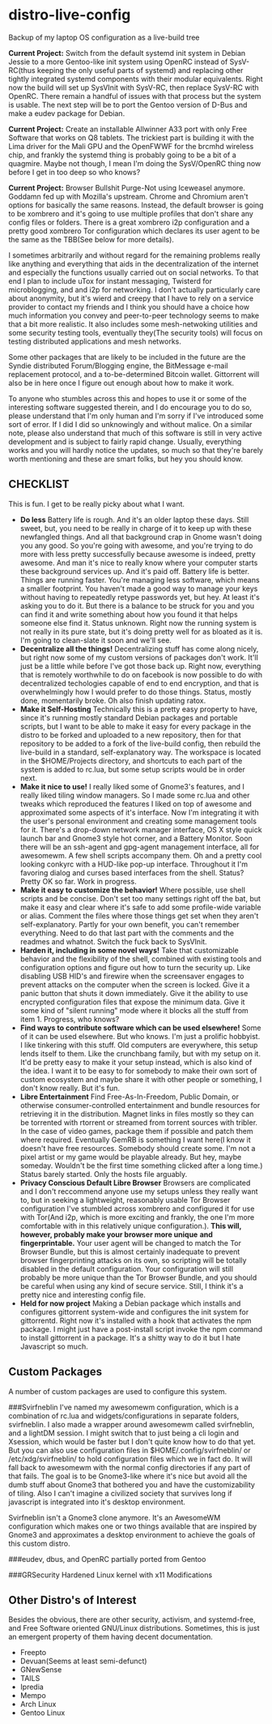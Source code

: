 # distro-live-config
Backup of my laptop OS configuration as a live-build tree  

**Current Project:** Switch from the default systemd init system in Debian
Jessie to a more Gentoo-like init system using OpenRC instead of SysV-RC(thus
keeping the only useful parts of systemd) and replacing other tightly integrated
systemd components with their modular equivalents. Right now the build will set
up SysVInit with SysV-RC, then replace SysV-RC with OpenRC. There remain a
handful of issues with that process but the system is usable. The next step will
be to port the Gentoo version of D-Bus and make a eudev package for Debian.  

**Current Project:** Create an installable Allwinner A33 port with only Free
Software that works on Q8 tablets. The trickiest part is building it with the
Lima driver for the Mali GPU and the OpenFWWF for the brcmhd wireless chip, and
frankly the systemd thing is probably going to be a bit of a quagmire. Maybe not
though, I mean I'm doing the SysV/OpenRC thing now before I get in too deep so
who knows?

**Current Project:** Browser Bullshit Purge-Not using Iceweasel anymore. Goddamn
fed up with Mozilla's upstream. Chrome and Chromium aren't options for basically
the same reasons. Instead, the default browser is going to be xombrero and it's
going to use multiple profiles that don't share any config files or folders. 
There is a great xombrero i2p configuration and a pretty good xombrero Tor
configuration which declares its user agent to be the same as the TBB(See below
for more details).  

I sometimes arbitrarily and without regard for the remaining problems really
like anything and everything that aids in the decentralization of the internet
and especially the functions usually carried out on social networks. To that end
I plan to include uTox for instant messaging, Twisterd for microblogging, and
and i2p for networking. I don't actually particularly care about anonymity, but
it's wierd and creepy that I have to rely on a service provider to contact my
friends and I think you should have a choice how much information you convey and
peer-to-peer technology seems to make that a bit more realistic. It also
includes some mesh-netwoking utilities and some security testing tools, 
eventually they(The security tools) will focus on testing distributed 
applications and mesh networks.  

Some other packages that are likely to be included in the future are the Syndie
distributed Forum/Blogging engine, the BitMessage e-mail replacement protocol,
and a to-be-determined Bitcoin wallet. Gittorrent will also be in here once
I figure out enough about how to make it work.  

To anyone who stumbles across this and hopes to use it or some of the
interesting software suggested therein, and I do encourage you to do so, please
understand that I'm only human and I'm sorry if I've introduced some sort of 
error. If I did I did so unknowingly and without malice. On a similar note, 
please also understand that much of this software is still in very active 
development and is subject to fairly rapid change. Usually, everything works and
you will hardly notice the updates, so much so that they're barely worth 
mentioning and these are smart folks, but hey you should know.  

CHECKLIST
---------
This is fun. I get to be really picky about what I want.  

   * **Do less** Battery life is rough. And it's an older laptop these days.
Still sweet, but, you need to be really in charge of it to keep up with these
newfangled things. And all that background crap in Gnome wasn't doing you any
good. So you're going with awesome, and you're trying to do more with less
pretty successfully because awesome is indeed, pretty awesome. And man it's nice
to really know where your computer starts these background services up. And it's
paid off. Battery life is better. Things are running faster. You're managing
less software, which means a smaller footprint. You haven't made a good way to
manage your keys without having to repeatedly retype passwords yet, but hey. At
least it's asking you to do it. But there is a balance to be struck for you and
you can find it and write something about how you found it that helps someone
else find it. Status unknown. Right now the running system is not really in its
pure state, but it's doing pretty well for as bloated as it is. I'm going to
clean-slate it soon and we'll see.
   * **Decentralize all the things!** Decentralizing stuff has come along
nicely, but right now some of my custom versions of packages don't work. It'll
just be a little while before I've got those back up. Right now, everything that
is remotely worthwhile to do on facebook is now possible to do with
decentralized techologies capable of end to end encryption, and that is
overwhelmingly how I would prefer to do those things. Status, mostly done,
momentarily broke. Oh also finish updating ratox.
   * **Make it Self-Hosting** Technically this is a pretty easy property to
have, since it's running mostly standard Debian packages and portable scripts,
but I want to be able to make it easy for every package in the distro to be
forked and uploaded to a new repository, then for that repository to be added to
a fork of the live-build config, then rebuild the live-build in a standard,
self-explanatory way. The workspace is located in the $HOME/Projects directory,
and shortcuts to each part of the system is added to rc.lua, but some setup
scripts would be in order next.
   * **Make it nice to use!** I really liked some of Gnome3's features, and I
really liked tiling window managers. So I made some rc.lua and other tweaks
which reproduced the features I liked on top of awesome and approximated some
aspects of it's interface. Now I'm integrating it with the user's personal
environment and creating some management tools for it. There's a drop-down
network manager interface, OS X style quick launch bar and Gnome3 style hot
corner, and a Battery Monitor. Soon there will be an ssh-agent and gpg-agent
management interface, all for awesomewm. A few shell scripts accompany them.
Oh and a pretty cool looking conkyrc with a HUD-like pop-up interface.
Throughout it I'm favoring dialog and curses based interfaces from the shell.
Status? Pretty OK so far. Work in progress.
   * **Make it easy to customize the behavior!** Where possible, use shell
scripts and be concise. Don't set too many settings right off the bat, but make
it easy and clear where it's safe to add some profile-wide variable or alias.
Comment the files where those things get set when they aren't self-explanatory.
Partly for your own benefit, you can't remember everything. Need to do that last
part with the comments and the readmes and whatnot. Switch the fuck back to
SysVInit.
   * **Harden it, including in some novel ways!** Take that customizable
behavior and the flexibility of the shell, combined with existing tools and
configuration options and figure out how to turn the security up. Like disabling
USB HID's and firewire when the screensaver engages to prevent attacks on the
computer when the screen is locked. Give it a panic button that shuts it down
immediately. Give it the ability to use encrypted configuration files that
expose the minimum data. Give it some kind of "silent running" mode where it
blocks all the stuff from item 1. Progress, who knows?
   * **Find ways to contribute software which can be used elsewhere!** Some of
it can be used elsewhere. But who knows. I'm just a prolific hobbyist. I like
tinkering with this stuff. Old computers are everywhere, this setup lends itself
to them. Like the crunchbang family, but with my setup on it. It'd be pretty easy
to make it your setup instead, which is also kind of the idea. I want it to be
easy to for somebody to make their own sort of custom ecosystem and maybe share
it with other people or something, I don't know really. But it's fun.
   * **Libre Entertainment** Find Free-As-In-Freedom, Public Domain, or 
otherwise consumer-controlled entertainment and bundle resources for retrieving
it in the distribution. Magnet links in files mostly so they can be torrented
with rtorrent or streamed from torrent sources with tribler. In the case of
video games, package them if possible and patch them where required. Eventually
GemRB is something I want here(I know it doesn't have free resources. Somebody
should create some. I'm not a pixel artist or my game would be playable already.
But hey, maybe someday. Wouldn't be the first time something clicked after a
long time.) Status barely started. Only the hosts file arguably.
   * **Privacy Conscious Default Libre Browser** Browsers are complicated and I
don't reccommend anyone use my setups unless they really want to, but in seeking
a lightweight, reasonably usable Tor Browser configuration I've stumbled across
xombrero and configured it for use with Tor(And i2p, which is more exciting and
frankly, the one I'm more comfortable with in this relatively unique
configuration.). **This will, however, probably make your browser more unique**
**and fingerprintable.** Your user agent will be changed to match the Tor 
Browser Bundle, but this is almost certainly inadequate to prevent browser 
fingerprinting attacks on its own, so scripting will be totally disabled in the 
default configuration. Your configuration will still probably be more unique 
than the Tor Browser Bundle, and you should be careful when using any kind of 
secure service. Still, I think it's a pretty nice and interesting config file.
  * **Held for now project** Making a Debian package which installs and
configures gittorrent system-wide and configures the init system for
gittorrentd. Right now it's installed with a hook that activates the npm
package. I might just have a post-install script invoke the npm command to
install gittorrent in a package. It's a shitty way to do it but I hate
Javascript so much.

Custom Packages
---------------
A number of custom packages are used to configure this system.

###Svirfneblin
I've named my awesomewm configuration, which is a combination of rc.lua and
widgets/configurations in separate folders, svirfneblin. I also made a wrapper
around awesomewm called svirfneblin, and a lightDM session. I might switch that
to just being a cli login and Xsession, which would be faster but I don't quite
know how to do that yet. But you can also use configuration files in 
$HOME/.config/svirfneblin/ or /etc/xdg/svirfneblin/ to hold configuration files
which we in fact do. It will fall back to awesomewm with the normal config
directories if any part of that fails. The goal is to be Gnome3-like where it's
nice but avoid all the dumb stuff about Gnome3 that bothered you and have the
customizability of tiling. Also I can't imagine a civilized society that 
survives long if javascript is integrated into it's desktop environment.

Svirfneblin isn't a Gnome3 clone anymore. It's an AwesomeWM configuration which
makes one or two things available that are inspired by Gnome3 and approximates
a desktop environment to achieve the goals of this custom distro.

###eudev, dbus, and OpenRC partially ported from Gentoo

###GRSecurity Hardened Linux kernel with x11 Modifications

Other Distro's of Interest
--------------------------
Besides the obvious, there are other security, activism, and systemd-free, and
Free Software oriented GNU/Linux distributions. Sometimes, this is just an
emergent property of them having decent documentation.

  * Freepto
  * Devuan(Seems at least semi-defunct)
  * GNewSense
  * TAILS
  * Ipredia
  * Mempo
  * Arch Linux
  * Gentoo Linux
